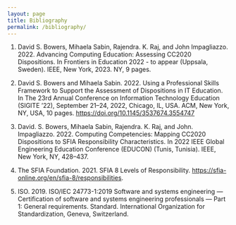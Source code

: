 ```yaml
---
layout: page
title: Bibliography
permalink: /bibliography/
---
```


1. David S. Bowers, Mihaela Sabin, Rajendra. K. Raj, and John Impagliazzo. 
  2022\. Advancing Computing Education: Assessing CC2020 Dispositions. In 
   Frontiers in Education 2022 - to appear (Uppsala, Sweden). IEEE, New York, 
   2023\. NY, 9 pages.
   
3. David S. Bowers and Mihaela Sabin. 2022. Using a Professional Skills 
Framework to Support the Assessment of Dispositions in IT Education. In The 23rd Annual Conference on Information Technology Education (SIGITE ’22), September 21–24, 2022, Chicago, IL, USA. ACM, New York, NY, USA, 10 pages. https://doi.org/10.1145/3537674.3554747

4. David. S. Bowers, Mihaela Sabin, Rajendra. K. Raj, and John. 
Impagliazzo. 2022. Computing Competencies: Mapping CC2020 Dispositions to SFIA Responsibility Characteristics. In 2022 IEEE Global Engineering Education Conference (EDUCON) (Tunis, Tunisia). IEEE, New York, NY, 428–437.

5. The SFIA Foundation. 2021. SFIA 8 Levels of Responsibility. 
https://sfia-online.org/en/sfia-8/responsibilities.

6. ISO. 2019. ISO/IEC 24773-1:2019 Software and systems engineering — 
Certification of software and systems engineering professionals — Part 1: General requirements. Standard. International Organization for Standardization, Geneva, Switzerland.

